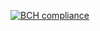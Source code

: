 [![BCH compliance](https://bettercodehub.com/edge/badge/Agnaev/auto_crm?branch=master)](https://bettercodehub.com/)